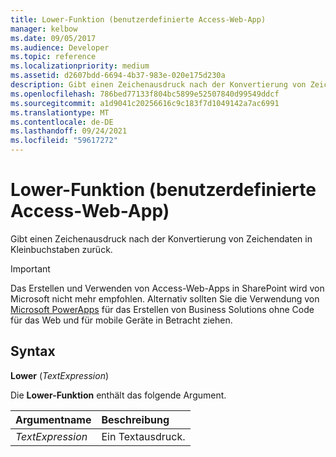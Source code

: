 ```yaml
---
title: Lower-Funktion (benutzerdefinierte Access-Web-App)
manager: kelbow
ms.date: 09/05/2017
ms.audience: Developer
ms.topic: reference
ms.localizationpriority: medium
ms.assetid: d2607bdd-6694-4b37-983e-020e175d230a
description: Gibt einen Zeichenausdruck nach der Konvertierung von Zeichendaten in Kleinbuchstaben zurück.
ms.openlocfilehash: 786bed77133f804bc5899e52507840d99549ddcf
ms.sourcegitcommit: a1d9041c20256616c9c183f7d1049142a7ac6991
ms.translationtype: MT
ms.contentlocale: de-DE
ms.lasthandoff: 09/24/2021
ms.locfileid: "59617272"
---
```

# <a name="lower-function-access-custom-web-app"></a>Lower-Funktion (benutzerdefinierte Access-Web-App)

Gibt einen Zeichenausdruck nach der Konvertierung von Zeichendaten in Kleinbuchstaben zurück.
  
> [!IMPORTANT]
> Das Erstellen und Verwenden von Access-Web-Apps in SharePoint wird von Microsoft nicht mehr empfohlen. Alternativ sollten Sie die Verwendung von [Microsoft PowerApps](https://powerapps.microsoft.com/en-us/) für das Erstellen von Business Solutions ohne Code für das Web und für mobile Geräte in Betracht ziehen. 
  
## <a name="syntax"></a>Syntax

 **Lower** (*TextExpression*) 
  
Die **Lower-Funktion** enthält das folgende Argument. 
  
|**Argumentname**|**Beschreibung**|
|:-----|:-----|
| *TextExpression*  <br/> |Ein Textausdruck.  <br/> |
   

